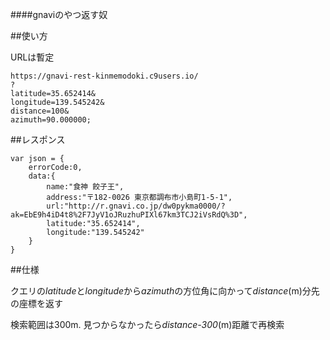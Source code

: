 ####gnaviのやつ返す奴

##使い方

URLは暫定

    https://gnavi-rest-kinmemodoki.c9users.io/
    ?
    latitude=35.652414&
    longitude=139.545242&
    distance=100&
    azimuth=90.000000;

##レスポンス

    var json = {
        errorCode:0,
        data:{
            name:"食神 餃子王",
            address:"〒182-0026 東京都調布市小島町1-5-1",
            url:"http://r.gnavi.co.jp/dw0pykma0000/?ak=EbE9h4iD4t8%2F7JyV1oJRuzhuPIXl67km3TCJ2iVsRdQ%3D",
            latitude:"35.652414",
            longitude:"139.545242"
        }
    }
    
##仕様

クエリの*latitude*と*longitude*から*azimuth*の方位角に向かって*distance*(m)分先の座標を返す

検索範囲は300m. 見つからなかったら*distance-300*(m)距離で再検索
